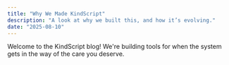```yaml
---
title: "Why We Made KindScript"
description: "A look at why we built this, and how it’s evolving."
date: "2025-08-10"
---
```


Welcome to the KindScript blog! We're building tools for when the system gets in the way of the care you deserve.
